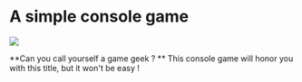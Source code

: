 # A simple console game

![](https://i.ibb.co/CtqT225/GameGeek.png)

**Can you call yourself a game geek ? **
This console game will honor you with this title, but it won't be easy !